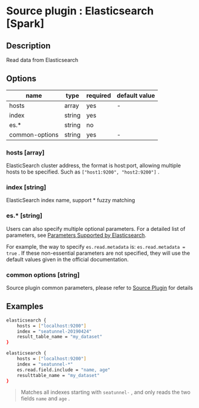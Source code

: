 # Source plugin : Elasticsearch [Spark]

## Description

Read data from Elasticsearch

## Options

| name           | type   | required | default value |
| -------------- | ------ | -------- | ------------- |
| hosts          | array  | yes      | -             |
| index          | string | yes      |               |
| es.*           | string | no       |               |
| common-options | string | yes      | -             |

### hosts [array]

ElasticSearch cluster address, the format is host:port, allowing multiple hosts to be specified. Such as `["host1:9200", "host2:9200"]` .

### index [string]

ElasticSearch index name, support * fuzzy matching

### es.* [string]

Users can also specify multiple optional parameters. For a detailed list of parameters, see [Parameters Supported by Elasticsearch](https://www.elastic.co/guide/en/elasticsearch/hadoop/current/configuration.html#cfg-mapping).

For example, the way to specify `es.read.metadata` is: `es.read.metadata = true` . If these non-essential parameters are not specified, they will use the default values given in the official documentation.

### common options [string]

Source plugin common parameters, please refer to [Source Plugin](./source-plugin.md) for details

## Examples

```bash
elasticsearch {
    hosts = ["localhost:9200"]
    index = "seatunnel-20190424"
    result_table_name = "my_dataset"
}
```

```bash
elasticsearch {
    hosts = ["localhost:9200"]
    index = "seatunnel-*"
    es.read.field.include = "name, age"
    resulttable_name = "my_dataset"
}
```

> Matches all indexes starting with `seatunnel-` , and only reads the two fields `name` and `age` .
